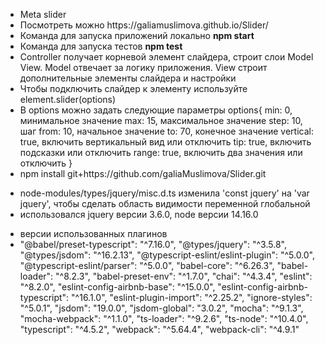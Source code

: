 <ul>
<li>Meta slider</li>
<li>Посмотреть можно https://galiamuslimova.github.io/Slider/</li>
<li>Команда для запуска приложений локально <b>npm start</b></li>
<li>Команда для запуска тестов <b>npm test</b></li>
<li>Controller получает корневой элемент слайдера, строит слои Model View. Model отвечает за логику приложения. View строит дополнительные элементы слайдера и настройки</li>
<li>Чтобы подключить слайдер к элементу используйте element.slider(options)</li>
<li>В options можно задать следующие параметры options{    
    min: 0, минимальное значение
    max: 15, максимальное значение
    step: 10, шаг
    from: 10, начальное значение
    to: 70, конечное значение
    vertical: true, включить вертикальный вид или отключить
    tip: true, включить подсказки или отключить
    range: true, включить два значения или отключить
  }</li>
  <li>npm install git+https://github.com/galiaMuslimova/Slider.git </li>

</ul>

<ul>
  <li>node-modules/types/jquery/misc.d.ts изменила 'const jquery' на 'var jquery', чтобы сделать область видимости переменной глобальной</li>
  <li>использовался jquery версии 3.6.0, node версии 14.16.0</li>
</ul>


<ul>
  <li>версии использованных плагинов</li>
  <li>"@babel/preset-typescript": "^7.16.0",
  "@types/jquery": "^3.5.8",
  "@types/jsdom": "^16.2.13",
  "@typescript-eslint/eslint-plugin": "^5.0.0",
  "@typescript-eslint/parser": "^5.0.0",
  "babel-core": "^6.26.3",
  "babel-loader": "^8.2.3",
  "babel-preset-env": "^1.7.0",
  "chai": "^4.3.4",
  "eslint": "^8.2.0",
  "eslint-config-airbnb-base": "^15.0.0",
  "eslint-config-airbnb-typescript": "^16.1.0",
  "eslint-plugin-import": "^2.25.2",
  "ignore-styles": "^5.0.1",
  "jsdom": "19.0.0",
  "jsdom-global": "3.0.2",
  "mocha": "^9.1.3",
  "mocha-webpack": "^1.1.0",
  "ts-loader": "^9.2.6",
  "ts-node": "^10.4.0",
  "typescript": "^4.5.2",
  "webpack": "^5.64.4",
  "webpack-cli": "^4.9.1"</li>
</ul>

